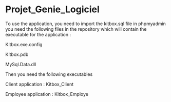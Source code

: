 # Projet_Genie_Logiciel

To use the application, you need to import the kitbox.sql file in phpmyadmin
you need the following files in the repository which will contain the executable for the application :

Kitbox.exe.config

Kitbox.pdb

MySql.Data.dll

Then you need the following executables

Client application : Kitbox_Client

Employee application : Kitbox_Employe
